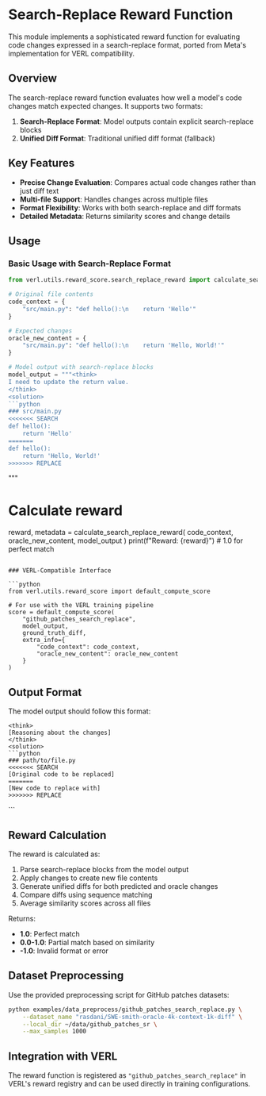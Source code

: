 # Search-Replace Reward Function

This module implements a sophisticated reward function for evaluating code changes expressed in a search-replace format, ported from Meta's implementation for VERL compatibility.

## Overview

The search-replace reward function evaluates how well a model's code changes match expected changes. It supports two formats:

1. **Search-Replace Format**: Model outputs contain explicit search-replace blocks
2. **Unified Diff Format**: Traditional unified diff format (fallback)

## Key Features

- **Precise Change Evaluation**: Compares actual code changes rather than just diff text
- **Multi-file Support**: Handles changes across multiple files
- **Format Flexibility**: Works with both search-replace and diff formats
- **Detailed Metadata**: Returns similarity scores and change details

## Usage

### Basic Usage with Search-Replace Format

```python
from verl.utils.reward_score.search_replace_reward import calculate_search_replace_reward

# Original file contents
code_context = {
    "src/main.py": "def hello():\n    return 'Hello'"
}

# Expected changes
oracle_new_content = {
    "src/main.py": "def hello():\n    return 'Hello, World!'"
}

# Model output with search-replace blocks
model_output = """<think>
I need to update the return value.
</think>
<solution>
```python
### src/main.py
<<<<<<< SEARCH
def hello():
    return 'Hello'
=======
def hello():
    return 'Hello, World!'
>>>>>>> REPLACE
```
</solution>"""

# Calculate reward
reward, metadata = calculate_search_replace_reward(
    code_context, oracle_new_content, model_output
)
print(f"Reward: {reward}")  # 1.0 for perfect match
```

### VERL-Compatible Interface

```python
from verl.utils.reward_score import default_compute_score

# For use with the VERL training pipeline
score = default_compute_score(
    "github_patches_search_replace",
    model_output,
    ground_truth_diff,
    extra_info={
        "code_context": code_context,
        "oracle_new_content": oracle_new_content
    }
)
```

## Output Format

The model output should follow this format:

```
<think>
[Reasoning about the changes]
</think>
<solution>
```python
### path/to/file.py
<<<<<<< SEARCH
[Original code to be replaced]
=======
[New code to replace with]
>>>>>>> REPLACE
```
</solution>
```

## Reward Calculation

The reward is calculated as:
1. Parse search-replace blocks from the model output
2. Apply changes to create new file contents
3. Generate unified diffs for both predicted and oracle changes
4. Compare diffs using sequence matching
5. Average similarity scores across all files

Returns:
- **1.0**: Perfect match
- **0.0-1.0**: Partial match based on similarity
- **-1.0**: Invalid format or error

## Dataset Preprocessing

Use the provided preprocessing script for GitHub patches datasets:

```bash
python examples/data_preprocess/github_patches_search_replace.py \
    --dataset_name "rasdani/SWE-smith-oracle-4k-context-1k-diff" \
    --local_dir ~/data/github_patches_sr \
    --max_samples 1000
```

## Integration with VERL

The reward function is registered as `"github_patches_search_replace"` in VERL's reward registry and can be used directly in training configurations.